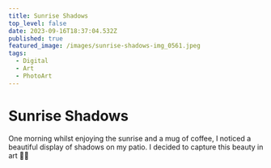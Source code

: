 ```yaml
---
title: Sunrise Shadows
top_level: false
date: 2023-09-16T18:37:04.532Z
published: true
featured_image: /images/sunrise-shadows-img_0561.jpeg
tags:
  - Digital
  - Art
  - PhotoArt
---
```

# Sunrise Shadows

One morning whilst enjoying the sunrise and a mug of coffee, I noticed a beautiful display of shadows on my patio. I decided to capture this beauty in art 🧘‍♂️